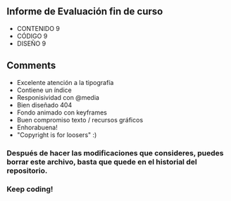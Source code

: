 ## Informe de Evaluación fin de curso
- CONTENIDO 9
- CÓDIGO 9
- DISEÑO 9

## Comments
- Excelente atención a la tipografía
- Contiene un índice
- Responisividad con @media
- Bien diseñado 404
- Fondo animado con keyframes
- Buen compromiso texto / recursos gráficos
- Enhorabuena!
- "Copyright is for loosers" :)

### Después de hacer las modificaciones que consideres, puedes borrar este archivo, basta que quede en el historial del repositorio.
### Keep coding!
